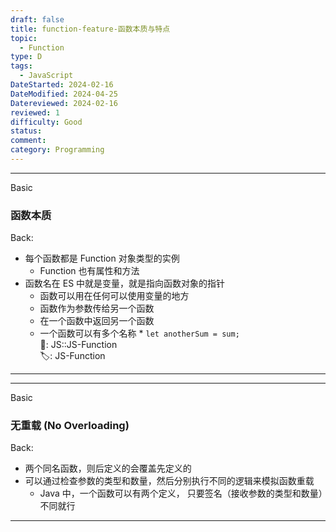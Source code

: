 ```yaml
---
draft: false
title: function-feature-函数本质与特点
topic:
  - Function
type: D
tags:
  - JavaScript
DateStarted: 2024-02-16
DateModified: 2024-04-25
Datereviewed: 2024-02-16
reviewed: 1
difficulty: Good
status: 
comment: 
category: Programming
---
```


---

Basic

### 函数本质

Back:

- 每个函数都是 Function 对象类型的实例
  - Function 也有属性和方法
- 函数名在 ES 中就是变量，就是指向函数对象的指针
	- 函数可以用在任何可以使用变量的地方
	- 函数作为参数传给另一个函数
	- 在一个函数中返回另一个函数
	- 一个函数可以有多个名称 \* `let anotherSum = sum;`  
  📌: JS::JS-Function  
  🏷️: JS-Function

---

---

Basic

### 无重载 (No Overloading)

Back:

- 两个同名函数，则后定义的会覆盖先定义的
- 可以通过检查参数的类型和数量，然后分别执行不同的逻辑来模拟函数重载
  - Java 中，一个函数可以有两个定义， 只要签名（接收参数的类型和数量）不同就行

---
